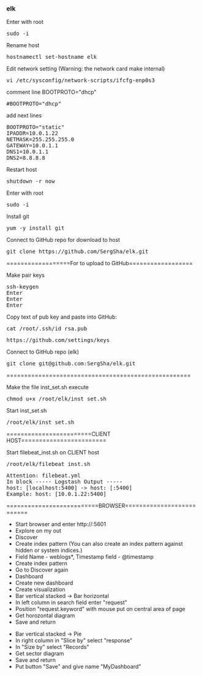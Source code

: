 <h3>elk</h3>

<p>Enter with root</p>
<pre>sudo -i</pre>

<p>Rename host</p>
<pre>hostnamectl set-hostname elk</pre>

<p>Edit network setting (Warning: the network card make internal)</p>
<pre>vi /etc/sysconfig/network-scripts/ifcfg-enp0s3</pre>

<p>comment line BOOTPROTO="dhcp"</p>
<pre>#BOOTPROTO="dhcp"</pre>

<p>add next lines</p>
<pre>BOOTPROTO="static"
IPADDR=10.0.1.22
NETMASK=255.255.255.0
GATEWAY=10.0.1.1
DNS1=10.0.1.1
DNS2=8.8.8.8</pre>

<p>Restart host</p>
<pre>shutdown -r now</pre>

<p>Enter with root</p>
<pre>sudo -i</pre>

<p>Install git</p>
<pre>yum -y install git</pre>

<p>Connect to GitHub repo for download to host</p>
<pre>git clone https://github.com/SergSha/elk.git</pre>

<p>==================For to upload to GitHub==================</p>
<p>Make pair keys
<pre>ssh-keygen
Enter
Enter
Enter</pre>

<p>Copy text of pub key and paste into GitHub:</p>
<pre>cat /root/.ssh/id_rsa.pub</pre>
<pre>https://github.com/settings/keys</pre>

<p>Connect to GitHub repo (elk)</p>
<pre>git clone git@github.com:SergSha/elk.git</pre>
<p>====================================================</p>

<p>Make the file inst_set.sh execute</p>
<pre>chmod u+x /root/elk/inst_set.sh</pre>

<p>Start inst_set.sh</p>
<pre>/root/elk/inst_set.sh</pre>

<p>========================CLIENT HOST========================</p>
<p>Start filebeat_inst.sh on CLIENT host</p>
<pre>/root/elk/filebeat_inst.sh</pre>

<pre>Attention: filebeat.yml
In block ----- Logstash Output -----
host: [localhost:5400] -> host: [<IP Logstash host>:5400]
Example: host: [10.0.1.22:5400]</pre>

<p>==========================BROWSER==========================</p>
<ul>
<li>Start browser and enter http://<IP balancer>:5601</li>
<li>Explore on my out</li>
<li>Discover</li>
<li>Create index pattern (You can also create an index pattern against hidden or system indices.)</li>
<li>Field Name - weblogs*, Timestamp field - @timestamp</li>
<li>Create index pattern</li>
<li>Go to Discover again</li>
<li>Dashboard</li>
<li>Create new dashboard</li>
<li>Create visualization</li>
<li>Bar vertical stacked -> Bar horizontal</li>
<li>In left column in search field enter "request"</li>
<li>Position "request.keyword" with mouse put on central area of page</li>
<li>Get horozontal diagram</li>
<li>Save and return</li>
</ul>
<ul>
<li>Bar vertical stacked -> Pie</li>
<li>In right column in "Slice by" select "response"</li>
<li>In "Size by" select "Records"</li>
<li>Get sector diagram</li>
<li>Save and return</li>
<li>Put button "Save" and give name "MyDashboard"</li>
</ul>
